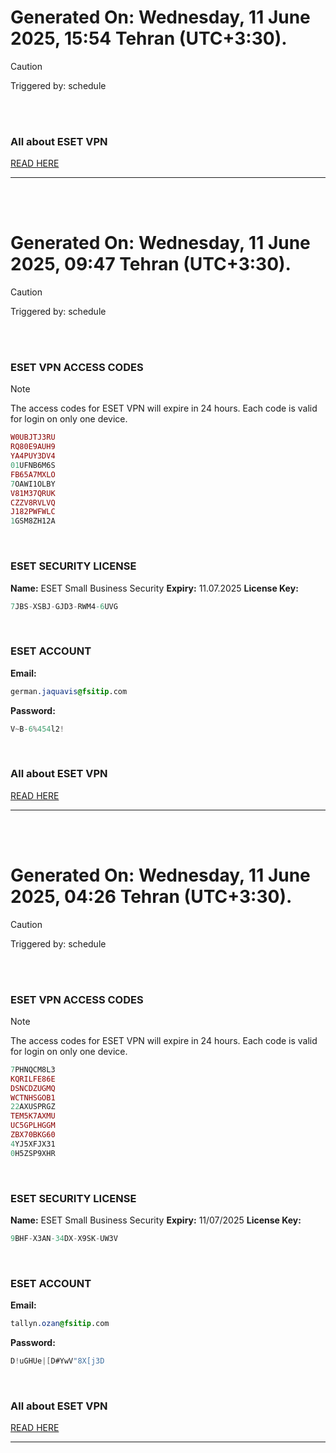 # Generated On: Wednesday, 11 June 2025, 15:54 Tehran (UTC+3:30).

> [!CAUTION]
> Triggered by: schedule

<br><br>

### All about ESET VPN

[READ HERE](https://t.me/F_NiREvil/2113)

---

<br><br>

# Generated On: Wednesday, 11 June 2025, 09:47 Tehran (UTC+3:30).

> [!CAUTION]
> Triggered by: schedule

<br><br>

### ESET VPN ACCESS CODES

> [!NOTE]
> The access codes for ESET VPN will expire in 24 hours.
> Each code is valid for login on only one device.

```ruby
W0UBJTJ3RU
RQ80E9AUH9
YA4PUY3DV4
01UFNB6M6S
FB65A7MXLO
7OAWI1OLBY
V81M37QRUK
CZZV8RVLVQ
J182PWFWLC
1GSM8ZH12A
```

<br>

### ESET SECURITY LICENSE

**Name:** ESET Small Business Security
**Expiry:** 11.07.2025
**License Key:**

```POV-Ray SDL
7JBS-XSBJ-GJD3-RWM4-6UVG
```

<br>

### ESET ACCOUNT

**Email:**

```CSS
german.jaquavis@fsitip.com
```

**Password:**

```POV-Ray SDL
V~B-6%454l2!
```

<br>

### All about ESET VPN

[READ HERE](https://t.me/F_NiREvil/2113)

---

<br><br>

# Generated On: Wednesday, 11 June 2025, 04:26 Tehran (UTC+3:30).

> [!CAUTION]
> Triggered by: schedule

<br><br>

### ESET VPN ACCESS CODES

> [!NOTE]
> The access codes for ESET VPN will expire in 24 hours.
> Each code is valid for login on only one device.

```ruby
7PHNQCM8L3
KQRILFE86E
DSNCDZUGMQ
WCTNHSGOB1
22AXUSPRGZ
TEM5K7AXMU
UC5GPLHGGM
ZBX70BKG60
4YJ5XFJX31
0H5ZSP9XHR
```

<br>

### ESET SECURITY LICENSE

**Name:** ESET Small Business Security
**Expiry:** 11/07/2025
**License Key:**

```POV-Ray SDL
9BHF-X3AN-34DX-X9SK-UW3V
```

<br>

### ESET ACCOUNT

**Email:**

```CSS
tallyn.ozan@fsitip.com
```

**Password:**

```POV-Ray SDL
D!uGHUe|[D#YwV"8X[j3D
```

<br>

### All about ESET VPN

[READ HERE](https://t.me/F_NiREvil/2113)

---

<br><br>

